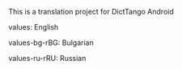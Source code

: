 This is a translation project for DictTango Android

values: English

values-bg-rBG: Bulgarian

values-ru-rRU: Russian



